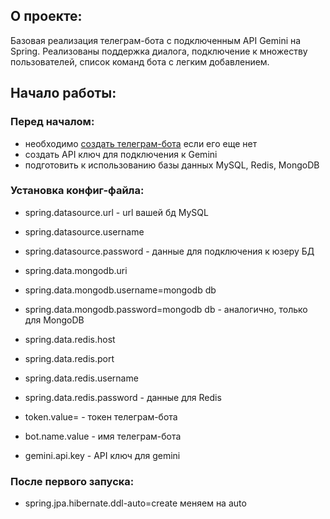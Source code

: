 ## О проекте:
Базовая реализация телеграм-бота с подключенным API Gemini на Spring. Реализованы поддержка диалога, подключение к множеству пользователей, список команд бота с легким добавлением.


## Начало работы:
### Перед началом: 
- необходимо [создать телеграм-бота](https://core.telegram.org/bots/tutorial) если его еще нет
- создать API ключ для подключения к Gemini
- подготовить к использованию базы данных MySQL, Redis, MongoDB
###  Установка конфиг-файла:
- spring.datasource.url - url вашей бд MySQL
- spring.datasource.username 
- spring.datasource.password - данные для подключения к юзеру БД
  
- spring.data.mongodb.uri 
- spring.data.mongodb.username=mongodb db 
- spring.data.mongodb.password=mongodb db - аналогично, только для MongoDB
  
- spring.data.redis.host
- spring.data.redis.port
- spring.data.redis.username
- spring.data.redis.password - данные для Redis
  
- token.value= - токен телеграм-бота
- bot.name.value - имя телеграм-бота

- gemini.api.key - API ключ для gemini

### После первого запуска:
- spring.jpa.hibernate.ddl-auto=create меняем на auto
